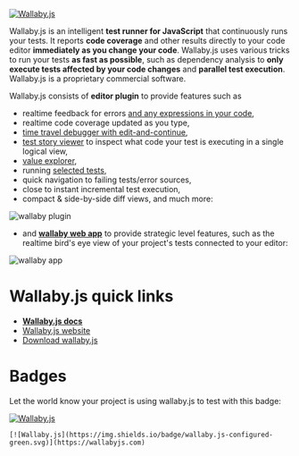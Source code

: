 [![Wallaby.js](https://img.shields.io/badge/wallaby.js-configured-green.svg)](https://wallabyjs.com)

Wallaby.js is an intelligent **test runner for JavaScript** that continuously runs your tests. It reports **code coverage** and other results directly to your code editor **immediately as you change your code**. Wallaby.js uses various tricks to run your tests **as fast as possible**, such as dependency analysis to **only execute tests affected by your code changes** and **parallel test execution**. Wallaby.js is a proprietary commercial software.

Wallaby.js consists of **editor plugin** to provide features such as
- realtime feedback for errors [and any expressions in your code](/docs/intro/advanced-logging.html),
- realtime code coverage updated as you type,
- [time travel debugger with edit-and-continue](/docs/intro/time-travel-debugger.html),
- [test story viewer](/docs/intro/test-stories.html) to inspect what code your test is executing in a single logical view,
- [value explorer](/docs/intro/value-explorer.html),
- running [selected tests](/docs/intro/selected-tests.html),
- quick navigation to failing tests/error sources,
- close to instant incremental test execution,
- compact & side-by-side diff views, and much more:

![wallaby plugin](http://wallabyjs.com/assets/img/wallabyInActionLarge.gif)

- and **[wallaby web app](http://wallabyjs.com/docs/intro/get-started-wallaby-app.html)** to provide strategic level features, such as the realtime bird's eye view of your project's tests connected to your editor:

![wallaby app](http://wallabyjs.com/assets/img/wallabyapp1.gif)


# Wallaby.js quick links
- **[Wallaby.js docs](http://wallabyjs.com/docs)**
- [Wallaby.js website](http://wallabyjs.com)
- [Download wallaby.js](https://wallabyjs.com/download)

# Badges

Let the world know your project is using wallaby.js to test with this badge:

[![Wallaby.js](https://img.shields.io/badge/wallaby.js-configured-green.svg)](https://wallabyjs.com)

```
[![Wallaby.js](https://img.shields.io/badge/wallaby.js-configured-green.svg)](https://wallabyjs.com)
```
